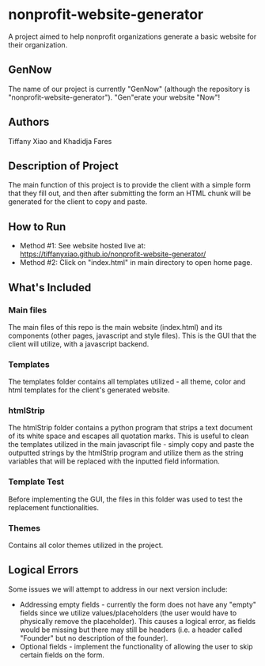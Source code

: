 # nonprofit-website-generator
A project aimed to help nonprofit organizations generate a basic website for their organization.

## GenNow
The name of our project is currently "GenNow" (although the repository is "nonprofit-website-generator"). "Gen"erate your website "Now"!

## Authors
Tiffany Xiao and Khadidja Fares

## Description of Project
The main function of this project is to provide the client with a simple form that they fill out, and then after submitting the form an HTML chunk will be generated for the client to copy and paste.

## How to Run
* Method #1: See website hosted live at: https://tiffanyxiao.github.io/nonprofit-website-generator/
* Method #2: Click on "index.html" in main directory to open home page.

## What's Included

### Main files
The main files of this repo is the main website (index.html) and its components (other pages, javascript and style files). This is the GUI that the client will utilize, with a javascript backend.

### Templates
The templates folder contains all templates utilized - all theme, color and html templates for the client's generated website.

### htmlStrip
The htmlStrip folder contains a python program that strips a text document of its white space and escapes all quotation marks. This is useful to clean the templates utilized in the main javascript file - simply copy and paste the outputted strings by the htmlStrip program and utilize them as the string variables that will be replaced with the inputted field information.

### Template Test
Before implementing the GUI, the files in this folder was used to test the replacement functionalities.

### Themes
Contains all color themes utilized in the project.

## Logical Errors
Some issues we will attempt to address in our next version include:
* Addressing empty fields - currently the form does not have any "empty" fields since we utilize values/placeholders (the user would have to physically remove the placeholder). This causes a logical error, as fields would be missing but there may still be headers (i.e. a header called "Founder" but no description of the founder).
* Optional fields - implement the functionality of allowing the user to skip certain fields on the form.
